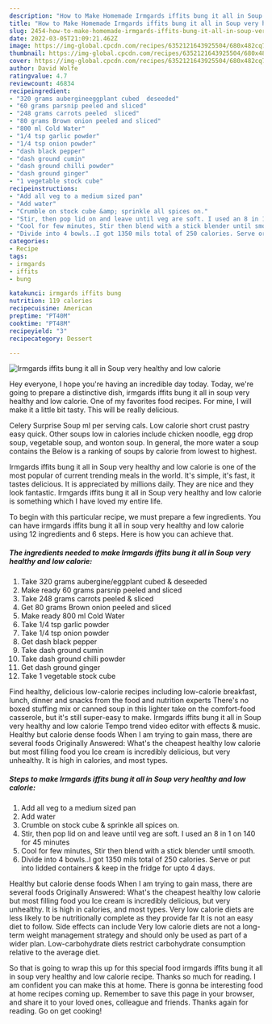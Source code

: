 ```yaml
---
description: "How to Make Homemade Irmgards iffits bung it all in Soup very healthy and low calorie"
title: "How to Make Homemade Irmgards iffits bung it all in Soup very healthy and low calorie"
slug: 2454-how-to-make-homemade-irmgards-iffits-bung-it-all-in-soup-very-healthy-and-low-calorie
date: 2022-03-05T21:09:21.462Z
image: https://img-global.cpcdn.com/recipes/6352121643925504/680x482cq70/irmgards-iffits-bung-it-all-in-soup-very-healthy-and-low-calorie-recipe-main-photo.jpg
thumbnail: https://img-global.cpcdn.com/recipes/6352121643925504/680x482cq70/irmgards-iffits-bung-it-all-in-soup-very-healthy-and-low-calorie-recipe-main-photo.jpg
cover: https://img-global.cpcdn.com/recipes/6352121643925504/680x482cq70/irmgards-iffits-bung-it-all-in-soup-very-healthy-and-low-calorie-recipe-main-photo.jpg
author: David Wolfe
ratingvalue: 4.7
reviewcount: 46834
recipeingredient:
- "320 grams aubergineeggplant cubed  deseeded"
- "60 grams parsnip peeled and sliced"
- "248 grams carrots peeled  sliced"
- "80 grams Brown onion peeled and sliced"
- "800 ml Cold Water"
- "1/4 tsp garlic powder"
- "1/4 tsp onion powder"
- "dash black pepper"
- "dash ground cumin"
- "dash ground chilli powder"
- "dash ground ginger"
- "1 vegetable stock cube"
recipeinstructions:
- "Add all veg to a medium sized pan"
- "Add water"
- "Crumble on stock cube &amp; sprinkle all spices on."
- "Stir, then pop lid on and leave until veg are soft. I used an 8 in 1 on 140 for 45 minutes"
- "Cool for few minutes, Stir then blend with a stick blender until smooth."
- "Divide into 4 bowls..I got 1350 mils total of 250 calories. Serve or put into lidded containers &amp; keep in the fridge for upto 4 days."
categories:
- Recipe
tags:
- irmgards
- iffits
- bung

katakunci: irmgards iffits bung 
nutrition: 119 calories
recipecuisine: American
preptime: "PT40M"
cooktime: "PT48M"
recipeyield: "3"
recipecategory: Dessert

---
```



![Irmgards iffits bung it all in Soup very healthy and low calorie](https://img-global.cpcdn.com/recipes/6352121643925504/680x482cq70/irmgards-iffits-bung-it-all-in-soup-very-healthy-and-low-calorie-recipe-main-photo.jpg)

Hey everyone, I hope you're having an incredible day today. Today, we're going to prepare a distinctive dish, irmgards iffits bung it all in soup very healthy and low calorie. One of my favorites food recipes. For mine, I will make it a little bit tasty. This will be really delicious.

Celery Surprise Soup ml per serving cals. Low calorie short crust pastry easy quick. Other soups low in calories include chicken noodle, egg drop soup, vegetable soup, and wonton soup. In general, the more water a soup contains the Below is a ranking of soups by calorie from lowest to highest.

Irmgards iffits bung it all in Soup very healthy and low calorie is one of the most popular of current trending meals in the world. It's simple, it's fast, it tastes delicious. It is appreciated by millions daily. They are nice and they look fantastic. Irmgards iffits bung it all in Soup very healthy and low calorie is something which I have loved my entire life.


To begin with this particular recipe, we must prepare a few ingredients. You can have irmgards iffits bung it all in soup very healthy and low calorie using 12 ingredients and 6 steps. Here is how you can achieve that.

<!--inarticleads1-->

##### The ingredients needed to make Irmgards iffits bung it all in Soup very healthy and low calorie:

1. Take 320 grams aubergine/eggplant cubed &amp; deseeded
1. Make ready 60 grams parsnip peeled and sliced
1. Take 248 grams carrots peeled &amp; sliced
1. Get 80 grams Brown onion peeled and sliced
1. Make ready 800 ml Cold Water
1. Take 1/4 tsp garlic powder
1. Take 1/4 tsp onion powder
1. Get dash black pepper
1. Take dash ground cumin
1. Take dash ground chilli powder
1. Get dash ground ginger
1. Take 1 vegetable stock cube


Find healthy, delicious low-calorie recipes including low-calorie breakfast, lunch, dinner and snacks from the food and nutrition experts There&#39;s no boxed stuffing mix or canned soup in this lighter take on the comfort-food casserole, but it&#39;s still super-easy to make. Irmgards iffits bung it all in Soup very healthy and low calorie Tempo trend video editor with effects &amp; music. Healthy but calorie dense foods When I am trying to gain mass, there are several foods Originally Answered: What&#39;s the cheapest healthy low calorie but most filling food you Ice cream is incredibly delicious, but very unhealthy. It is high in calories, and most types. 

<!--inarticleads2-->

##### Steps to make Irmgards iffits bung it all in Soup very healthy and low calorie:

1. Add all veg to a medium sized pan
1. Add water
1. Crumble on stock cube &amp; sprinkle all spices on.
1. Stir, then pop lid on and leave until veg are soft. I used an 8 in 1 on 140 for 45 minutes
1. Cool for few minutes, Stir then blend with a stick blender until smooth.
1. Divide into 4 bowls..I got 1350 mils total of 250 calories. Serve or put into lidded containers &amp; keep in the fridge for upto 4 days.


Healthy but calorie dense foods When I am trying to gain mass, there are several foods Originally Answered: What&#39;s the cheapest healthy low calorie but most filling food you Ice cream is incredibly delicious, but very unhealthy. It is high in calories, and most types. Very low calorie diets are less likely to be nutritionally complete as they provide far It is not an easy diet to follow. Side effects can include Very low calorie diets are not a long-term weight management strategy and should only be used as part of a wider plan. Low-carbohydrate diets restrict carbohydrate consumption relative to the average diet. 

So that is going to wrap this up for this special food irmgards iffits bung it all in soup very healthy and low calorie recipe. Thanks so much for reading. I am confident you can make this at home. There is gonna be interesting food at home recipes coming up. Remember to save this page in your browser, and share it to your loved ones, colleague and friends. Thanks again for reading. Go on get cooking!
